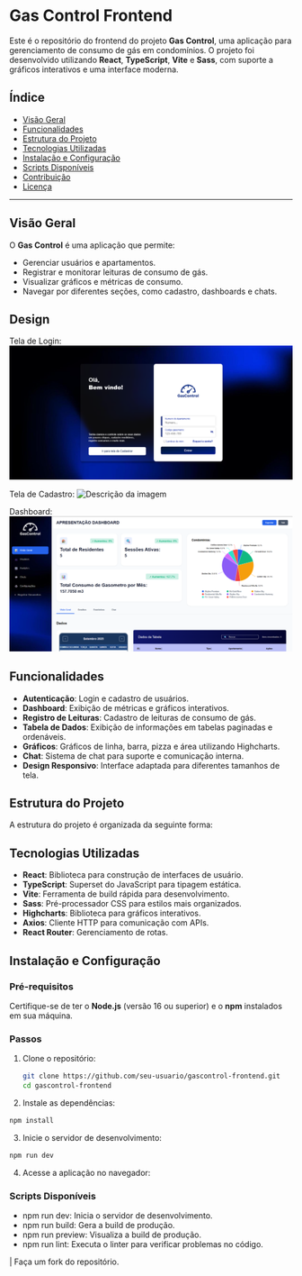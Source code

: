 # Gas Control Frontend

Este é o repositório do frontend do projeto **Gas Control**, uma aplicação para gerenciamento de consumo de gás em condomínios. O projeto foi desenvolvido utilizando **React**, **TypeScript**, **Vite** e **Sass**, com suporte a gráficos interativos e uma interface moderna.

## Índice

- [Visão Geral](#visão-geral)
- [Funcionalidades](#funcionalidades)
- [Estrutura do Projeto](#estrutura-do-projeto)
- [Tecnologias Utilizadas](#tecnologias-utilizadas)
- [Instalação e Configuração](#instalação-e-configuração)
- [Scripts Disponíveis](#scripts-disponíveis)
- [Contribuição](#contribuição)
- [Licença](#licença)

---

## Visão Geral

O **Gas Control** é uma aplicação que permite:

- Gerenciar usuários e apartamentos.
- Registrar e monitorar leituras de consumo de gás.
- Visualizar gráficos e métricas de consumo.
- Navegar por diferentes seções, como cadastro, dashboards e chats.

## Design

Tela de Login: 
![Descrição da imagem](./src/assets/slide/login.png)

Tela de Cadastro: 
![Descrição da imagem](./src/assets/slide/signup.png)

Dashboard: 
![Descrição da imagem](./src/assets/slide/dashboard.png)

## Funcionalidades

- **Autenticação**: Login e cadastro de usuários.
- **Dashboard**: Exibição de métricas e gráficos interativos.
- **Registro de Leituras**: Cadastro de leituras de consumo de gás.
- **Tabela de Dados**: Exibição de informações em tabelas paginadas e ordenáveis.
- **Gráficos**: Gráficos de linha, barra, pizza e área utilizando Highcharts.
- **Chat**: Sistema de chat para suporte e comunicação interna.
- **Design Responsivo**: Interface adaptada para diferentes tamanhos de tela.

## Estrutura do Projeto

A estrutura do projeto é organizada da seguinte forma:

## Tecnologias Utilizadas

- **React**: Biblioteca para construção de interfaces de usuário.
- **TypeScript**: Superset do JavaScript para tipagem estática.
- **Vite**: Ferramenta de build rápida para desenvolvimento.
- **Sass**: Pré-processador CSS para estilos mais organizados.
- **Highcharts**: Biblioteca para gráficos interativos.
- **Axios**: Cliente HTTP para comunicação com APIs.
- **React Router**: Gerenciamento de rotas.

## Instalação e Configuração

### Pré-requisitos

Certifique-se de ter o **Node.js** (versão 16 ou superior) e o **npm** instalados em sua máquina.

### Passos

1. Clone o repositório:

   ```bash
   git clone https://github.com/seu-usuario/gascontrol-frontend.git
   cd gascontrol-frontend
   ```

2. Instale as dependências:

```bash
npm install
```

3. Inicie o servidor de desenvolvimento:
```bash
npm run dev
```

4. Acesse a aplicação no navegador: 


### Scripts Disponíveis

- npm run dev: Inicia o servidor de desenvolvimento.
- npm run build: Gera a build de produção.
- npm run preview: Visualiza a build de produção.
- npm run lint: Executa o linter para verificar problemas no código.

| Faça um fork do repositório.